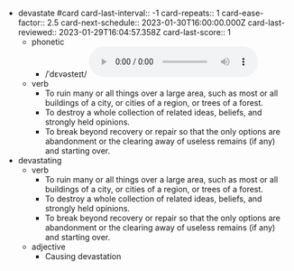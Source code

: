 - devastate #card
  card-last-interval:: -1
  card-repeats:: 1
  card-ease-factor:: 2.5
  card-next-schedule:: 2023-01-30T16:00:00.000Z
  card-last-reviewed:: 2023-01-29T16:04:57.358Z
  card-last-score:: 1
	- phonetic
		- /ˈdɛvəsteɪt/
		  <audio controls><source src="https://api.dictionaryapi.dev/media/pronunciations/en/devastate-us.mp3"></audio>
	- verb
		- To ruin many or all things over a large area, such as most or all buildings of a city, or cities of a region, or trees of a forest.
		- To destroy a whole collection of related ideas, beliefs, and strongly held opinions.
		- To break beyond recovery or repair so that the only options are abandonment or the clearing away of useless remains (if any) and starting over.
- devastating
	- verb
		- To ruin many or all things over a large area, such as most or all buildings of a city, or cities of a region, or trees of a forest.
		- To destroy a whole collection of related ideas, beliefs, and strongly held opinions.
		- To break beyond recovery or repair so that the only options are abandonment or the clearing away of useless remains (if any) and starting over.
	- adjective
		- Causing devastation